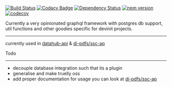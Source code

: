 

[![Build Status](https://travis-ci.org/devinit/graphql-next.svg?branch=master)](https://travis-ci.org/devinit/graphql-next)
[![Codacy Badge](https://api.codacy.com/project/badge/Grade/e501f77141774b74979c60d5cfd219ac)](https://www.codacy.com/app/epicallan/graphql-next?utm_source=github.com&amp;utm_medium=referral&amp;utm_content=devinit/graphql-next&amp;utm_campaign=Badge_Grade)
[![Dependency Status](https://gemnasium.com/badges/github.com/devinit/graphql-next.svg)](https://gemnasium.com/github.com/devinit/graphql-next)
[![npm version](https://badge.fury.io/js/%40devinit%2Fgraphql-next.svg)](https://badge.fury.io/js/%40devinit%2Fgraphql-next)
[![codecov](https://codecov.io/gh/devinit/graphql-next/branch/master/graph/badge.svg)](https://codecov.io/gh/devinit/graphql-next)



Currently a very opinionated graphql framework with postgres db support, util functions and other goodies specific for devinit projects.

______________________________________

currently used in [datahub-api](https://github.com/devinit/datahub-api/tree/dev) & [di-pdfs/ssc-ap](https://github.com/devinit/di-pdfs/tree/master/packages/ssc-api)

Todo
_____________

 - decouple database integration such that its a plugin
 - generalise and make truelly oss
 - add proper documentation for usage you can look at [di-pdfs/ssc-ap](https://github.com/devinit/di-pdfs/tree/master/packages/ssc-api)
